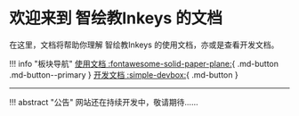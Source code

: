 # 欢迎来到 智绘教Inkeys 的文档

在这里，文档将帮助你理解 智绘教Inkeys 的使用文档，亦或是查看开发文档。

!!! info "板块导航"
    [使用文档 :fontawesome-solid-paper-plane:](#){ .md-button .md-button--primary }
    [开发文档 :simple-devbox:](#){ .md-button }

---

!!! abstract "公告"
    网站还在持续开发中，敬请期待……
